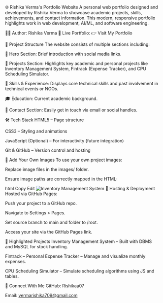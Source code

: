 🌐 Rishika Verma's Portfolio Website
A personal web portfolio designed and developed by Rishika Verma to showcase academic projects, skills, achievements, and contact information. This modern, responsive portfolio highlights work in web development, AI/ML, and software engineering.

👩‍💻 Author: Rishika Verma
🔗 Live Portfolio:
👉 Visit My Portfolio

🧭 Project Structure
The website consists of multiple sections including:

👋 Hero Section: Brief introduction with social media links.

📂 Projects Section: Highlights key academic and personal projects like Inventory Management System, Fintrack (Expense Tracker), and CPU Scheduling Simulator.

📜 Skills & Experience: Displays core technical skills and past involvement in technical events or NGOs.

🎓 Education: Current academic background.

📧 Contact Section: Easily get in touch via email or social handles.

🛠️ Tech Stack
HTML5 – Page structure

CSS3 – Styling and animations

JavaScript (Optional) – For interactivity (future integration)

Git & GitHub – Version control and hosting

📸 Add Your Own Images
To use your own project images:

Replace image files in the images/ folder.

Ensure image paths are correctly mapped in the HTML:

html
Copy
Edit
<img src="images/inventory.png" alt="Inventory Management System">
🚀 Hosting & Deployment
Hosted via GitHub Pages:

Push your project to a GitHub repo.

Navigate to Settings > Pages.

Set source branch to main and folder to /root.

Access your site via the GitHub Pages link.

💼 Highlighted Projects
Inventory Management System – Built with DBMS and MySQL for stock handling.

Fintrack – Personal Expense Tracker – Manage and visualize monthly expenses.

CPU Scheduling Simulator – Simulate scheduling algorithms using JS and tables.

📧 Connect With Me
GitHub: Rishikaa07

Email: vermarishika709@gmail.com

